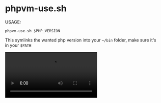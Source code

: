 # phpvm-use.sh

USAGE:

`phpvm-use.sh $PHP_VERSION`

This symlinks the wanted php version into your `~/bin` folder, make sure it's in your `$PATH`

<video controls="controls">
  <source type="video/mp4" src="example.mp4"></source>
  <p>Your browser does not support the video element.</p>
</video>

